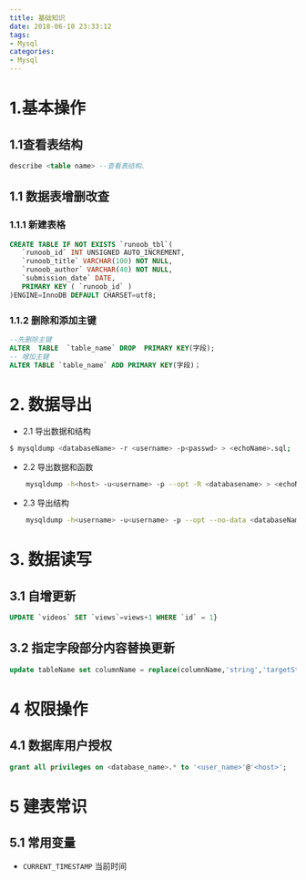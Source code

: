 ```yaml
---
title: 基础知识
date: 2018-06-10 23:33:12
tags:
- Mysql
categories:
- Mysql
---
```


# 1.基本操作
## 1.1查看表结构
``` sql
describe <table name> --查看表结构、
```

## 1.1 数据表增删改查
### 1.1.1 新建表格
``` sql
CREATE TABLE IF NOT EXISTS `runoob_tbl`(
   `runoob_id` INT UNSIGNED AUTO_INCREMENT,
   `runoob_title` VARCHAR(100) NOT NULL,
   `runoob_author` VARCHAR(40) NOT NULL,
   `submission_date` DATE,
   PRIMARY KEY ( `runoob_id` )
)ENGINE=InnoDB DEFAULT CHARSET=utf8;

```
<!-- more -->

### 1.1.2 删除和添加主键
 ``` sql
--先删除主键
ALTER  TABLE  `table_name` DROP  PRIMARY KEY(字段);
-- 增加主键
ALTER TABLE `table_name` ADD PRIMARY KEY(字段)；
 
```

# 2. 数据导出
- 2.1 导出数据和结构
``` bash
$ mysqldump <databaseName> -r <username> -p<passwd> > <echoName>.sql;
```
- 2.2 导出数据和函数
``` bash
    mysqldump -h<host> -u<username> -p --opt -R <databasename> > <echoName>;
```
- 2.3 导出结构
``` bash 
    mysqldump -h<username> -u<username> -p --opt --no-data <databaseName> > <echoName>
```


# 3. 数据读写

## 3.1 自增更新
``` sql
UPDATE `videos` SET `views`=views+1 WHERE `id` = 1}
```
## 3.2 指定字段部分内容替换更新
``` sql
update tableName set columnName = replace(columnName,'string','targetString')
```

# 4 权限操作

## 4.1 数据库用户授权
``` sql
grant all privileges on <database_name>.* to '<user_name>'@'<host>';
```
# 5 建表常识
## 5.1 常用变量

* `CURRENT_TIMESTAMP` 当前时间

